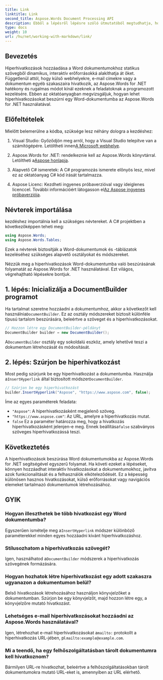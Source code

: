 ```yaml
---
title: Link
linktitle: Link
second_title: Aspose.Words Document Processing API
description: Ebből a lépésről lépésre szóló útmutatóból megtudhatja, hogyan illeszthet be hiperhivatkozásokat Word dokumentumokba az Aspose.Words for .NET használatával. Egyszerűen javíthatja dokumentumait interaktív hivatkozásokkal.
type: docs
weight: 10
url: /hu/net/working-with-markdown/link/
---
```

## Bevezetés

Hiperhivatkozások hozzáadása a Word dokumentumokhoz statikus szövegből dinamikus, interaktív erőforrásokká alakíthatja át őket. Függetlenül attól, hogy külső webhelyekre, e-mail címekre vagy a dokumentum egyéb szakaszaira hivatkozik, az Aspose.Words for .NET hatékony és rugalmas módot kínál ezeknek a feladatoknak a programozott kezelésére. Ebben az oktatóanyagban megvizsgáljuk, hogyan lehet hiperhivatkozásokat beszúrni egy Word-dokumentumba az Aspose.Words for .NET használatával. 

## Előfeltételek

Mielőtt belemerülne a kódba, szüksége lesz néhány dologra a kezdéshez:

1.  Visual Studio: Győződjön meg arról, hogy a Visual Studio telepítve van a számítógépére. Letöltheti innen[A Microsoft webhelye](https://visualstudio.microsoft.com/).

2.  Aspose.Words for .NET: rendelkeznie kell az Aspose.Words könyvtárral. Letöltheti a[Aspose honlapja](https://releases.aspose.com/words/net/).

3. Alapvető C# ismeretek: A C# programozás ismerete előnyös lesz, mivel ez az oktatóanyag C# kód írását tartalmazza.

4.  Aspose Licenc: Kezdheti ingyenes próbaverzióval vagy ideiglenes licenccel. További információért látogasson el[Az Aspose ingyenes próbaverziója](https://releases.aspose.com/).

## Névterek importálása

kezdéshez importálnia kell a szükséges névtereket. A C# projektben a következőképpen teheti meg:

```csharp
using Aspose.Words;
using Aspose.Words.Tables;
```

Ezek a névterek biztosítják a Word-dokumentumok és -táblázatok kezeléséhez szükséges alapvető osztályokat és módszereket.

Nézzük meg a hiperhivatkozások Word-dokumentumba való beszúrásának folyamatát az Aspose.Words for .NET használatával. Ezt világos, végrehajtható lépésekre bontjuk.

## 1. lépés: Inicializálja a DocumentBuilder programot

 Ha tartalmat szeretne hozzáadni a dokumentumhoz, akkor a következőt kell használnia`DocumentBuilder`. Ez az osztály módszereket biztosít különféle típusú tartalom beszúrására, beleértve a szöveget és a hiperhivatkozásokat.

```csharp
// Hozzon létre egy DocumentBuilder-példányt
DocumentBuilder builder = new DocumentBuilder();
```

A`DocumentBuilder` osztály egy sokoldalú eszköz, amely lehetővé teszi a dokumentum létrehozását és módosítását.

## 2. lépés: Szúrjon be hiperhivatkozást

 Most pedig szúrjunk be egy hiperhivatkozást a dokumentumba. Használja a`InsertHyperlink` által biztosított módszer`DocumentBuilder`. 

```csharp
// Szúrjon be egy hiperhivatkozást
builder.InsertHyperlink("Aspose", "https://www.aspose.com", false);
```

Íme az egyes paraméterek feladata:
- `"Aspose"`: A hiperhivatkozásként megjelenő szöveg.
- `"https://www.aspose.com"`: Az URL, amelyre a hiperhivatkozás mutat.
- `false` Ez a paraméter határozza meg, hogy a hivatkozás hiperhivatkozásként jelenjen-e meg. Ennek beállítása`false` szabványos szöveges hiperhivatkozássá teszi.

## Következtetés

A hiperhivatkozások beszúrása Word dokumentumokba az Aspose.Words for .NET segítségével egyszerű folyamat. Ha követi ezeket a lépéseket, könnyen hozzáadhat interaktív hivatkozásokat a dokumentumokhoz, javítva azok funkcionalitását és a felhasználók elköteleződését. Ez a képesség különösen hasznos hivatkozásokat, külső erőforrásokat vagy navigációs elemeket tartalmazó dokumentumok létrehozásához.

## GYIK

### Hogyan illeszthetek be több hivatkozást egy Word dokumentumba?
 Egyszerűen ismételje meg a`InsertHyperlink` módszer különböző paraméterekkel minden egyes hozzáadni kívánt hiperhivatkozáshoz.

### Stílusozhatom a hiperhivatkozás szövegét?
 Igen, használhatod a`DocumentBuilder` módszerek a hiperhivatkozás szövegének formázására.

### Hogyan hozhatok létre hiperhivatkozást egy adott szakaszra ugyanazon a dokumentumon belül?
Belső hivatkozások létrehozásához használjon könyvjelzőket a dokumentumban. Szúrjon be egy könyvjelzőt, majd hozzon létre egy, a könyvjelzőre mutató hivatkozást.

### Lehetséges e-mail hiperhivatkozásokat hozzáadni az Aspose.Words használatával?
 Igen, létrehozhat e-mail hiperhivatkozásokat a`mailto:` protokollt a hiperhivatkozás URL-jében, pl.`mailto:example@example.com`.

### Mi a teendő, ha egy felhőszolgáltatásban tárolt dokumentumra kell hivatkoznom?
Bármilyen URL-re hivatkozhat, beleértve a felhőszolgáltatásokban tárolt dokumentumokra mutató URL-eket is, amennyiben az URL elérhető.